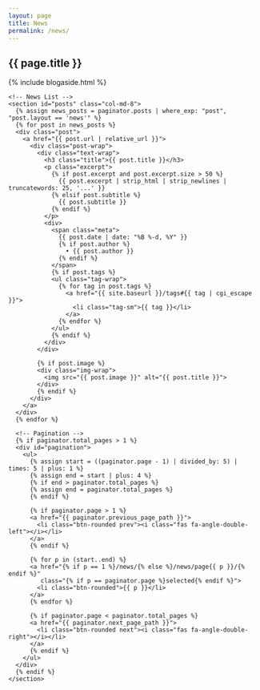 ```yaml
---
layout: page
title: News
permalink: /news/
---
```


<div id="news">
  <!-- Responsive Header -->
  <section id="header-content">
    <h1>{{ page.title }}</h1>
  </section>
  <section class="bg"></section>

  <div class="row">
    <!-- Aside Navigation -->
    <aside id="aside" class="col-md-4">
      {% include blogaside.html %}
    </aside>

    <!-- News List -->
    <section id="posts" class="col-md-8">
      {% assign news_posts = paginator.posts | where_exp: "post", "post.layout == 'news'" %}
      {% for post in news_posts %}
      <div class="post">
        <a href="{{ post.url | relative_url }}">
          <div class="post-wrap">
            <div class="text-wrap">
              <h3 class="title">{{ post.title }}</h3>
              <p class="excerpt">
                {% if post.excerpt and post.excerpt.size > 50 %}
                  {{ post.excerpt | strip_html | strip_newlines | truncatewords: 25, '...' }}
                {% elsif post.subtitle %}
                  {{ post.subtitle }}
                {% endif %}
              </p>
              <div>
                <span class="meta">
                  {{ post.date | date: "%B %-d, %Y" }}
                  {% if post.author %}
                    • {{ post.author }}
                  {% endif %}
                </span>
                {% if post.tags %}
                <ul class="tag-wrap">
                  {% for tag in post.tags %}
                    <a href="{{ site.baseurl }}/tags#{{ tag | cgi_escape }}">
                      <li class="tag-sm">{{ tag }}</li>
                    </a>
                  {% endfor %}
                </ul>
                {% endif %}
              </div>
            </div>

            {% if post.image %}
            <div class="img-wrap">
              <img src="{{ post.image }}" alt="{{ post.title }}">
            </div>
            {% endif %}
          </div>
        </a>
      </div>
      {% endfor %}

      <!-- Pagination -->
      {% if paginator.total_pages > 1 %}
      <div id="pagination">
        <ul>
          {% assign start = ((paginator.page - 1) | divided_by: 5) | times: 5 | plus: 1 %}
          {% assign end = start | plus: 4 %}
          {% if end > paginator.total_pages %}
          {% assign end = paginator.total_pages %}
          {% endif %}

          {% if paginator.page > 1 %}
          <a href="{{ paginator.previous_page_path }}">
            <li class="btn-rounded prev"><i class="fas fa-angle-double-left"></i></li>
          </a>
          {% endif %}

          {% for p in (start..end) %}
          <a href="{% if p == 1 %}/news/{% else %}/news/page{{ p }}/{% endif %}"
             class="{% if p == paginator.page %}selected{% endif %}">
            <li class="btn-rounded">{{ p }}</li>
          </a>
          {% endfor %}

          {% if paginator.page < paginator.total_pages %}
          <a href="{{ paginator.next_page_path }}">
            <li class="btn-rounded next"><i class="fas fa-angle-double-right"></i></li>
          </a>
          {% endif %}
        </ul>
      </div>
      {% endif %}
    </section>
  </div>
</div>
